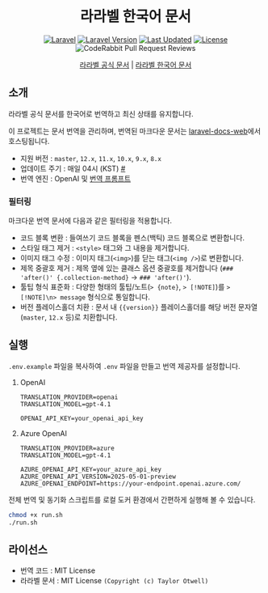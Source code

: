 <div align="center">

# 라라벨 한국어 문서

[![Laravel](https://img.shields.io/badge/Laravel-%23FF2D20.svg?logo=laravel&logoColor=white)](http://laravel.com)
[![Laravel Version](https://img.shields.io/packagist/v/laravel/framework)](https://packagist.org/packages/laravel/framework)
[![Last Updated](https://img.shields.io/github/last-commit/kimchanhyung98/laravel-docs-source/main?label=Last%20Updated)](https://github.com/kimchanhyung98/laravel-docs-source/commits/main)
[![License](https://img.shields.io/github/license/kimchanhyung98/laravel-docs-source)](https://github.com/kimchanhyung98/laravel-docs-source/blob/main/LICENSE)
![CodeRabbit Pull Request Reviews](https://img.shields.io/coderabbit/prs/github/kimchanhyung98/laravel-docs-source?utm_source=oss&utm_medium=github&utm_campaign=kimchanhyung98%2Flaravel-docs-source&labelColor=171717&color=FF570A&link=https%3A%2F%2Fcoderabbit.ai&label=CodeRabbit+Reviews)

[라라벨 공식 문서](https://laravel.com) | [라라벨 한국어 문서](https://laravel.chanhyung.kim)

</div>

## 소개

라라벨 공식 문서를 한국어로 번역하고 최신 상태를 유지합니다.

이 프로젝트는 문서 번역을 관리하며, 번역된 마크다운 문서는 [laravel-docs-web](https://github.com/letsescape/laravel-docs-web)에서 호스팅됩니다.

- 지원 버전 : `master`, `12.x`, `11.x`, `10.x`, `9.x`, `8.x`
- 업데이트 주기 : 매일 04시 (KST) [#](.github/workflows/update-docs.yml#L5)
- 번역 엔진 : OpenAI 및 [번역 프롬프트](translation_prompt.txt)

### 필터링

마크다운 번역 문서에 다음과 같은 필터링을 적용합니다.

- 코드 블록 변환 : 들여쓰기 코드 블록을 펜스(백틱) 코드 블록으로 변환합니다.
- 스타일 태그 제거 : `<style>` 태그와 그 내용을 제거합니다.
- 이미지 태그 수정 : 이미지 태그(`<img>`)를 닫는 태그(`<img />`)로 변환합니다.
- 제목 중괄호 제거 : 제목 옆에 있는 클래스 옵션 중괄호를 제거합니다 (`### 'after()' {.collection-method}` -> `### 'after()'`).
- 툴팁 형식 표준화 : 다양한 형태의 툴팁/노트(`> {note}`, `> [!NOTE]`)를 `> [!NOTE]\n> message` 형식으로 통일합니다.
- 버전 플레이스홀더 치환 : 문서 내 `{{version}}` 플레이스홀더를 해당 버전 문자열(`master`, `12.x` 등)로 치환합니다.

## 실행

`.env.example` 파일을 복사하여 `.env` 파일을 만들고 번역 제공자를 설정합니다.

1. OpenAI

    ```dotenv
    TRANSLATION_PROVIDER=openai
    TRANSLATION_MODEL=gpt-4.1

    OPENAI_API_KEY=your_openai_api_key
    ```

2. Azure OpenAI

    ```dotenv
    TRANSLATION_PROVIDER=azure
    TRANSLATION_MODEL=gpt-4.1

    AZURE_OPENAI_API_KEY=your_azure_api_key
    AZURE_OPENAI_API_VERSION=2025-05-01-preview
    AZURE_OPENAI_ENDPOINT=https://your-endpoint.openai.azure.com/
    ```

전체 번역 및 동기화 스크립트를 로컬 도커 환경에서 간편하게 실행해 볼 수 있습니다.

   ```bash
   chmod +x run.sh
   ./run.sh
   ```

## 라이선스

- 번역 코드 : MIT License
- 라라벨 문서 : MIT License `(Copyright (c) Taylor Otwell)`
